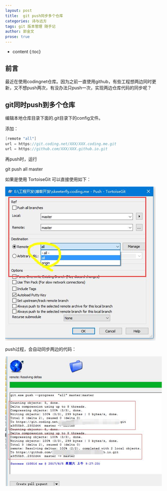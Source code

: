 ```yaml
---
layout: post
title:  git push同步多个仓库
categories: 诗与远方
tags: git 版本管理 随手记
author: 郭金文
prose: true
---
```

* content
{:toc}

## 前言

  最近在使用codingnet仓库。因为之前一直使用github，有些工程想两边同时更新，又不想push两次，有没办法只push一次，实现两边仓库代码的同步呢？



## git同时push到多个仓库
  
编辑本地仓库目录下面的.git目录下的config文件。

添加：

  ```java
  [remote "all"]
  url = https://git.coding.net/XXX/XXX.coding.me.git
  url = https://github.com/XXX/XXX.github.io.git
  ```
再push时，运行

  git push all master


  如果是使用 TortoiseGit 可以直接使用如下：

  ![](/images/skeeterfly/QQ截图20170805092710.jpg)

  push过程，会自动同步两边的代码：

  ![](/images/skeeterfly/QQ截图20170805092747.jpg)